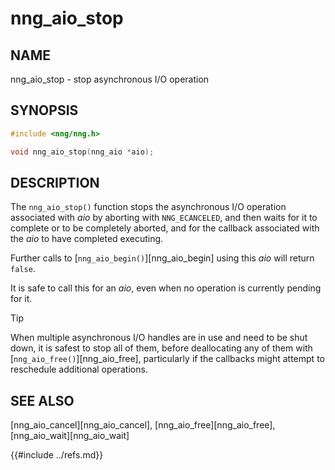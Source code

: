 # nng_aio_stop

## NAME

nng_aio_stop - stop asynchronous I/O operation

## SYNOPSIS

```c
#include <nng/nng.h>

void nng_aio_stop(nng_aio *aio);
```

## DESCRIPTION

The `nng_aio_stop()` function stops the asynchronous I/O operation
associated with _aio_ by aborting with `NNG_ECANCELED`, and then waits
for it to complete or to be completely aborted, and for the
callback associated with the _aio_ to have completed executing.

Further calls to
[`nng_aio_begin()`][nng_aio_begin] using this _aio_ will return `false`.

It is safe to call this for an _aio_, even when no operation is currently
pending for it.

> [!TIP]
> When multiple asynchronous I/O handles are in use and need to be
> shut down, it is safest to stop all of them, before deallocating any of
> them with [`nng_aio_free()`][nng_aio_free], particularly if the callbacks
> might attempt to reschedule additional operations.

## SEE ALSO

[nng_aio_cancel][nng_aio_cancel],
[nng_aio_free][nng_aio_free],
[nng_aio_wait][nng_aio_wait]

{{#include ../refs.md}}
